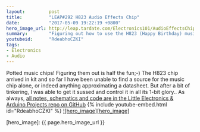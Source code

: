 ```yaml
---
layout:         post
title:          "LEAP#292 H823 Audio Effects Chip"
date:           "2017-05-09 19:22:19 +0800"
hero_image_url: http://leap.tardate.com/Electronics101/AudioEffectsChips/H823/assets/H823_build.jpg
summary:        "Figuring out how to use the H823 (Happy Birthday) music chip"
youtubeid:      "RdeabhoCZKI"
tags:
- Electronics
- Audio
---
```


Potted music chips! Figuring them out is half the fun;-)
The H823 chip arrived in kit and so far I have been unable to find a source for the music chip alone, or indeed anything approximating a datasheet.
But after a bit of tinkering, I was able to get it sussed and control it in all its 1-bit glory..
As always, [all notes, schematics and code are in the Little Electronics & Arduino Projects repo on GitHub][project]
{% include youtube-embed.html id="RdeabhoCZKI" %}
[![hero_image][hero_image]][project]

[leap]: http://leap.tardate.com
[project]: https://github.com/tardate/LittleArduinoProjects/tree/master/Electronics101/AudioEffectsChips/H823
[hero_image]: {{ page.hero_image_url }}

